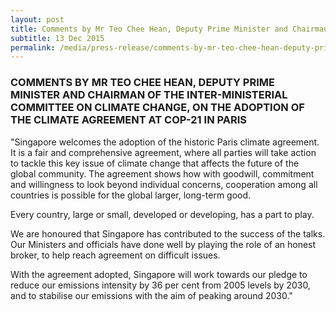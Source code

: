 ```yaml
---
layout: post
title: Comments by Mr Teo Chee Hean, Deputy Prime Minister and Chairman of the Inter-Ministerial Committee on Climate Change, on the adoption of the climate agreement at COP-21 in Paris
subtitle: 13 Dec 2015
permalink: /media/press-release/comments-by-mr-teo-chee-hean-deputy-prime-minister-and-chairman-of-the-inter-ministerial-committee-on-climate-change-on-the-adoption-of-the-climate-agreement-at-cop-21-in-paris
---
```


### COMMENTS BY MR TEO CHEE HEAN, DEPUTY PRIME MINISTER AND CHAIRMAN OF THE INTER-MINISTERIAL COMMITTEE ON CLIMATE CHANGE, ON THE ADOPTION OF THE CLIMATE AGREEMENT AT COP-21 IN PARIS

"Singapore welcomes the adoption of the historic Paris climate agreement. It is a fair and comprehensive agreement, where all parties will take action to tackle this key issue of climate change that affects the future of the global community. The agreement shows how with goodwill, commitment and willingness to look beyond individual concerns, cooperation among all countries is possible for the global larger, long-term good.

Every country, large or small, developed or developing, has a part to play.

We are honoured that Singapore has contributed to the success of the talks. Our Ministers and officials have done well by playing the role of an honest broker, to help reach agreement on difficult issues.

With the agreement adopted, Singapore will work towards our pledge to reduce our emissions intensity by 36 per cent from 2005 levels by 2030, and to stabilise our emissions with the aim of peaking around 2030."